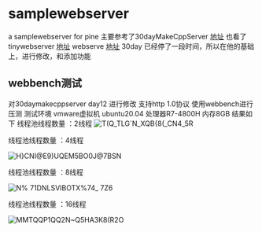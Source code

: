 # samplewebserver
a samplewebserver for pine
主要参考了30dayMakeCppServer [地址](https://github.com/yuesong-feng/30dayMakeCppServer)
也看了tinywebserver [地址](https://github.com/qinguoyi/TinyWebServer)
       webserve    [地址](https://github.com/linyacool/WebServer)
30day 已经停了一段时间，所以在他的基础上，进行修改，和添加功能




## webbench测试
对30daymakecppserver day12 进行修改 支持http 1.0协议 使用webbench进行压测
测试环境 vmware虚拟机 ubuntu20.04 处理器R7-4800H 内存8GB
结果如下
线程池线程数量 ：2线程
![T(Q_TLG`N_XQB{8(_CN4_5R](https://user-images.githubusercontent.com/81097974/160834422-2c348ba6-9476-450b-9e84-e908c1832129.png)

线程池线程数量 ：4线程

![H}CNI@E9)UQEM5BO0J@7BSN](https://user-images.githubusercontent.com/81097974/160834776-79f977e2-1641-4a1a-a2ff-f3d2e04f1483.png)

线程池线程数量 ：8线程

![N% 71DNLSVIBOTX%74_ 7Z6](https://user-images.githubusercontent.com/81097974/160834817-7d0de88e-fc58-4b6e-a81c-bc8d70399ff9.png)

线程池线程数量 ：16线程

![MMTQQP1QQ2N~Q5HA3K8(R2O](https://user-images.githubusercontent.com/81097974/160834864-c623b4b4-4be9-4040-b63e-5ada3bb5bc9f.png)



